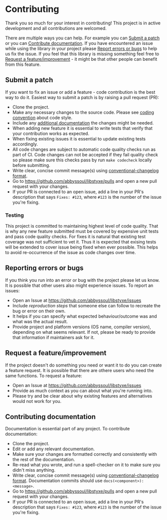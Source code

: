 # Contributing

Thank you so much for your interest in contributing!
This project is in active development and all contributions are welcomed.

There are multiple ways you can help. For example you can [Submit a patch](#submitting-patch) or you can [Contribute documentation](#submitting-docs). If you have encountered an issue while using the library in your project please [Report errors or bugs](#reporting-bugs) to help us fix the issue. If you feel that this library is missing something feel free to [Request a feature/improvement](#requesting-feature) - it might be that other people can benefit from this feature.

## Submit a patch
If you want to fix an issue or add a feature - code contribution is the best way to do it. Easiest way to submit a patch is by raising a pull request (PR):

* Clone the project.
* Make any necessary changes to the source code. Please see [coding convention](docs/coding_convention.md) about code style.
* Include any [additional documentation](#contribute-documentation) the changes might be needed.
* When adding new feature it is essential to write tests that verify that your contribution works as expected.
* When fixing existing issues it is essential to update existing tests accordingly.
* All code changes are subject to automatic code quality checks run as part of CI. Code changes can not be accepted if they fail quality check so please make sure this checks pass by run `make codecheck` locally before submitting.
* Write clear, concise commit message(s) using [conventional-changelog format](https://github.com/conventional-changelog/conventional-changelog-angular/blob/master/convention.md).
* Go to https://github.com/abbyssoul/libstyxe/pulls and open a new pull request with your changes.
* If your PR is connected to an open issue, add a line in your PR's description that says `Fixes: #123`, where `#123` is the number of the issue you're fixing.

### Testing
This project is committed to maintaining highest level of code quality. That is why any new feature submitted must be covered by expensive unit tests and pass code quality checks.
For fixes it is natural that existing test coverage was not sufficient to vet it. Thus it is expected that exising tests will be extended to cover issue being fixed when ever possible. This helps to avoid re-occurrence of the issue as code changes over time.


## Reporting errors or bugs
If you think you run into an error or bug with the project please let us know. It is possible that other users also might experience issues. To report an issues:
* Open an Issue at https://github.com/abbyssoul/libstyxe/issues
* Include *reproduction steps* that someone else can follow to recreate the bug or error on their own.
* It helps if you can specify what expected behaviour/outcome was and what was the actual result.
* Provide project and platform versions (OS name, compiler version), depending on what seems relevant. If not, please be ready to provide that information if maintainers ask for it.


## Request a feature/improvement
If the project doesn't do something you need or want it to do you can create a feature request. It is possible that there are othere users who need the same functions. To request a feature:

* Open an Issue at https://github.com/abbyssoul/libstyxe/issues
* Provide as much context as you can about what you're running into.
* Please try and be clear about why existing features and alternatives would not work for you.

## Contributing documentation
Documentation is essential part of any project. To contribute documentation:

* Clone the project.
* Edit or add any relevant documentation.
* Make sure your changes are formatted correctly and consistently with the rest of the documentation.
* Re-read what you wrote, and run a spell-checker on it to make sure you didn't miss anything.
* Write clear, concise commit message(s) using [conventional-changelog format](https://github.com/conventional-changelog/conventional-changelog-angular/blob/master/convention.md). Documentation commits should use `docs(<component>): <message>`.
* Go to https://github.com/abbyssoul/libstyxe/pulls and open a new pull request with your changes.
* If your PR is connected to an open issue, add a line in your PR's description that says `Fixes: #123`, where `#123` is the number of the issue you're fixing.
